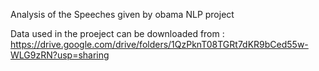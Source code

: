 Analysis of the Speeches given by obama
NLP project

Data used in the proeject can be downloaded from :
https://drive.google.com/drive/folders/1QzPknT08TGRt7dKR9bCed55w-WLG9zRN?usp=sharing
